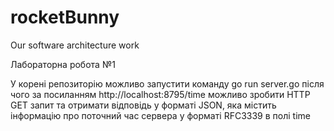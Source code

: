 # rocketBunny
Our software architecture work

Лабораторна робота №1

У корені репозиторію можливо запустити команду go run server.go після чого за посиланням http://localhost:8795/time можливо зробити HTTP GET запит та отримати відповідь у форматі JSON, яка містить інформацію про поточний час сервера у форматі RFC3339 в полі time
